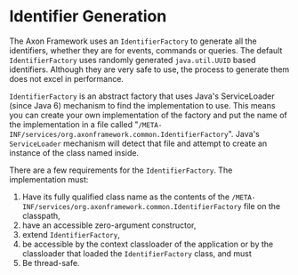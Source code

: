 # Identifier Generation

The Axon Framework uses an `IdentifierFactory` to generate all the identifiers, whether they are for events,
 commands or queries. 
The default `IdentifierFactory` uses randomly generated `java.util.UUID` based identifiers. 
Although they are very safe to use, the process to generate them does not excel in performance.

`IdentifierFactory` is an abstract factory that uses Java's ServiceLoader \(since Java 6\) mechanism to find the implementation to use. 
This means you can create your own implementation of the factory and put the name of the implementation in a file called 
 "`/META-INF/services/org.axonframework.common.IdentifierFactory`". 
Java's `ServiceLoader` mechanism will detect that file and attempt to create an instance of the class named inside.

There are a few requirements for the `IdentifierFactory`. 
The implementation must:
1. Have its fully qualified class name as the contents of the `/META-INF/services/org.axonframework.common.IdentifierFactory` file on the classpath,
2. have an accessible zero-argument constructor,
3. extend `IdentifierFactory`,
4. be accessible by the context classloader of the application or by the classloader that loaded the `IdentifierFactory` class, and must
5. Be thread-safe.